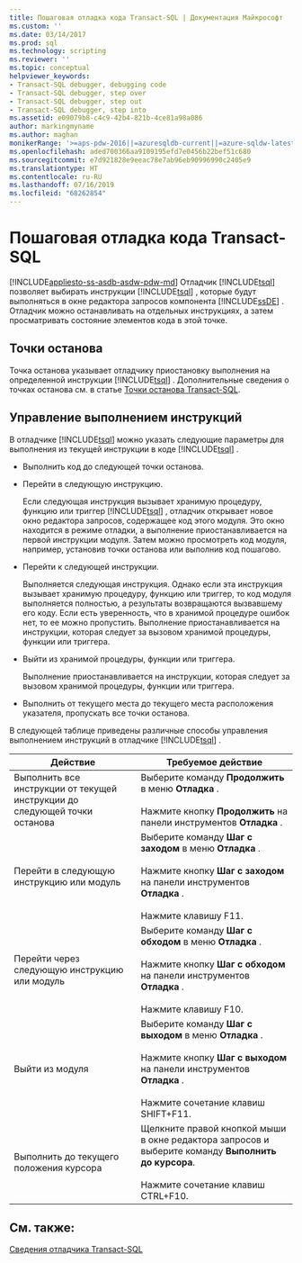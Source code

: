 ```yaml
---
title: Пошаговая отладка кода Transact-SQL | Документация Майкрософт
ms.custom: ''
ms.date: 03/14/2017
ms.prod: sql
ms.technology: scripting
ms.reviewer: ''
ms.topic: conceptual
helpviewer_keywords:
- Transact-SQL debugger, debugging code
- Transact-SQL debugger, step over
- Transact-SQL debugger, step out
- Transact-SQL debugger, step into
ms.assetid: e09079b8-c4c9-42b4-821b-4ce81a98a086
author: markingmyname
ms.author: maghan
monikerRange: '>=aps-pdw-2016||=azuresqldb-current||=azure-sqldw-latest||>=sql-server-2016||=sqlallproducts-allversions||>=sql-server-linux-2017||=azuresqldb-mi-current'
ms.openlocfilehash: aded700366aa9109195efd7e0456b22bef51c680
ms.sourcegitcommit: e7d921828e9eeac78e7ab96eb90996990c2405e9
ms.translationtype: HT
ms.contentlocale: ru-RU
ms.lasthandoff: 07/16/2019
ms.locfileid: "68262854"
---
```

# <a name="step-through-transact-sql-code"></a>Пошаговая отладка кода Transact-SQL
[!INCLUDE[appliesto-ss-asdb-asdw-pdw-md](../../includes/appliesto-ss-asdb-asdw-pdw-md.md)]
  Отладчик [!INCLUDE[tsql](../../includes/tsql-md.md)] позволяет выбирать инструкции [!INCLUDE[tsql](../../includes/tsql-md.md)] , которые будут выполняться в окне редактора запросов компонента [!INCLUDE[ssDE](../../includes/ssde-md.md)] . Отладчик можно останавливать на отдельных инструкциях, а затем просматривать состояние элементов кода в этой точке.  
  
## <a name="breakpoints"></a>Точки останова  
 Точка останова указывает отладчику приостановку выполнения на определенной инструкции [!INCLUDE[tsql](../../includes/tsql-md.md)] . Дополнительные сведения о точках останова см. в статье [Точки останова Transact-SQL](../../relational-databases/scripting/transact-sql-breakpoints.md).  
  
## <a name="controlling-statement-execution"></a>Управление выполнением инструкций  
 В отладчике [!INCLUDE[tsql](../../includes/tsql-md.md)] можно указать следующие параметры для выполнения из текущей инструкции в коде [!INCLUDE[tsql](../../includes/tsql-md.md)] .  
  
-   Выполнить код до следующей точки останова.  
  
-   Перейти в следующую инструкцию.  
  
     Если следующая инструкция вызывает хранимую процедуру, функцию или триггер [!INCLUDE[tsql](../../includes/tsql-md.md)] , отладчик открывает новое окно редактора запросов, содержащее код этого модуля. Это окно находится в режиме отладки, а выполнение приостанавливается на первой инструкции модуля. Затем можно просмотреть код модуля, например, установив точки останова или выполнив код пошагово.  
  
-   Перейти к следующей инструкции.  
  
     Выполняется следующая инструкция. Однако если эта инструкция вызывает хранимую процедуру, функцию или триггер, то код модуля выполняется полностью, а результаты возвращаются вызвавшему его коду. Если есть уверенность, что в хранимой процедуре ошибок нет, то ее можно пропустить. Выполнение приостанавливается на инструкции, которая следует за вызовом хранимой процедуры, функции или триггера.  
  
-   Выйти из хранимой процедуры, функции или триггера.  
  
     Выполнение приостанавливается на инструкции, которая следует за вызовом хранимой процедуры, функции или триггера.  
  
-   Выполнить от текущего места до текущего места расположения указателя, пропускать все точки останова.  
  
 В следующей таблице приведены различные способы управления выполнением инструкций в отладчике [!INCLUDE[tsql](../../includes/tsql-md.md)] .  
  
|Действие|Требуемое действие|  
|------------|---------------------|  
|Выполнить все инструкции от текущей инструкции до следующей точки останова|Выберите команду **Продолжить** в меню **Отладка** .<br /><br /> Нажмите кнопку **Продолжить** на панели инструментов **Отладка** .|  
|Перейти в следующую инструкцию или модуль|Выберите команду **Шаг с заходом** в меню **Отладка** .<br /><br /> Нажмите кнопку **Шаг с заходом** на панели инструментов **Отладка** .<br /><br /> Нажмите клавишу F11.|  
|Перейти через следующую инструкцию или модуль|Выберите команду **Шаг с обходом** в меню **Отладка** .<br /><br /> Нажмите кнопку **Шаг с обходом** на панели инструментов **Отладка** .<br /><br /> Нажмите клавишу F10.|  
|Выйти из модуля|Выберите команду **Шаг с выходом** в меню **Отладка** .<br /><br /> Нажмите кнопку **Шаг с выходом** на панели инструментов **Отладка** .<br /><br /> Нажмите сочетание клавиш SHIFT+F11.|  
|Выполнить до текущего положения курсора|Щелкните правой кнопкой мыши в окне редактора запросов и выберите команду **Выполнить до курсора**.<br /><br /> Нажмите сочетание клавиш CTRL+F10.|  
  
## <a name="see-also"></a>См. также:  
 [Сведения отладчика Transact-SQL](../../relational-databases/scripting/transact-sql-debugger-information.md)  
  
  
